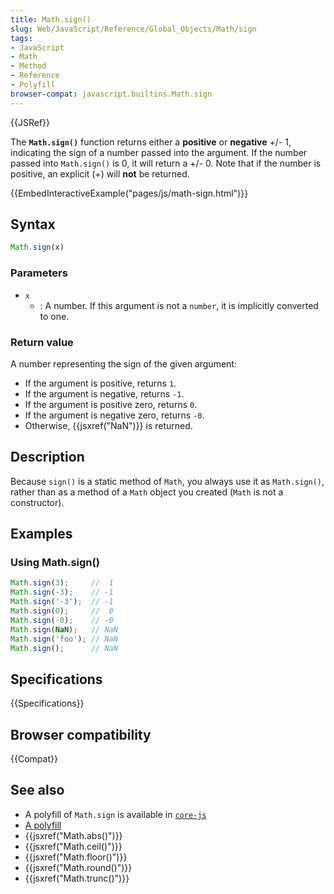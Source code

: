 ```yaml
---
title: Math.sign()
slug: Web/JavaScript/Reference/Global_Objects/Math/sign
tags:
- JavaScript
- Math
- Method
- Reference
- Polyfill
browser-compat: javascript.builtins.Math.sign
---
```

{{JSRef}}

The **`Math.sign()`** function returns either a **positive** or **negative** +/-
1, indicating the sign of a number passed into the argument. If the number
passed into `Math.sign()` is 0, it will return a +/- 0. Note that if the number
is positive, an explicit (+) will **not** be returned.

{{EmbedInteractiveExample("pages/js/math-sign.html")}}

## Syntax

```js
Math.sign(x)
```

### Parameters

*   `x`
    *   : A number. If this argument is not a `number`, it is implicitly converted
        to one.

### Return value

A number representing the sign of the given argument:

*   If the argument is positive, returns `1`.
*   If the argument is negative, returns `-1`.
*   If the argument is positive zero, returns `0`.
*   If the argument is negative zero, returns `-0`.
*   Otherwise, {{jsxref("NaN")}} is returned.

## Description

Because `sign()` is a static method of `Math`, you always use it as
`Math.sign()`, rather than as a method of a `Math` object you created (`Math` is
not a constructor).

## Examples

### Using Math.sign()

```js
Math.sign(3);     //  1
Math.sign(-3);    // -1
Math.sign('-3');  // -1
Math.sign(0);     //  0
Math.sign(-0);    // -0
Math.sign(NaN);   // NaN
Math.sign('foo'); // NaN
Math.sign();      // NaN
```

## Specifications

{{Specifications}}

## Browser compatibility

{{Compat}}

## See also

*   A polyfill of `Math.sign` is available in
    [`core-js`](https://github.com/zloirock/core-js#ecmascript-math)
*   [A polyfill](https://github.com/behnammodi/polyfill/blob/master/math.polyfill.js)
*   {{jsxref("Math.abs()")}}
*   {{jsxref("Math.ceil()")}}
*   {{jsxref("Math.floor()")}}
*   {{jsxref("Math.round()")}}
*   {{jsxref("Math.trunc()")}}
